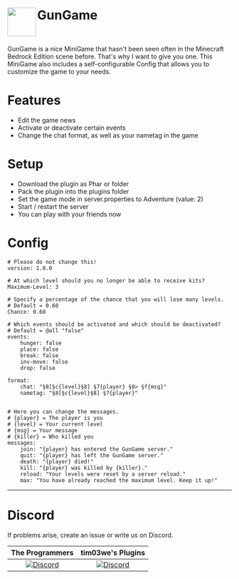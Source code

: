 <h1>GunGame<img src="http://imgur.com/tCTL2QD.png" height="64" width="64" align="left"></img></h1>
<br />

GunGame is a nice MiniGame that hasn't been seen often in the Minecraft Bedrock Edition scene before. That's why I want to give you one. This MiniGame also includes a self-configurable Config that allows you to customize the game to your needs.

# Features
- Edit the game news
- Activate or deactivate certain events
- Change the chat format, as well as your nametag in the game
# Setup
- Download the plugin as Phar or folder
- Pack the plugin into the plugins folder
- Set the game mode in server.properties to Adventure (value: 2)
- Start / restart the server
- You can play with your friends now

# Config
```
# Please do not change this!
version: 1.0.0

# At which level should you no longer be able to receive kits?
Maximum-Level: 3

# Specify a percentage of the chance that you will lose many levels.
# Default = 0.60
Chance: 0.60

# Which events should be activated and which should be deactivated?
# Default = @all "false"
events:
    hunger: false
    place: false
    break: false
    inv-move: false
    drop: false

format:
    chat: "§8[§c{level}§8] §7{player} §8> §f{msg}"
    nametag: "§8[§c{level}§8] §7{player}"


# Here you can change the messages.
# {player} = The player is you
# {level} = Your current level
# {msg} = Your message
# {killer} = Who killed you
messages:
    join: "{player} has entered the GunGame server."
    quit: "{player} has left the GunGame server."
    death: "{player} died!"
    kill: "{player} was killed by {killer}."
    reload: "Your levels were reset by a server reload."
    max: "You have already reached the maximum level. Keep it up!"
```
----------------
# Discord

If problems arise, create an issue or write us on Discord.

| The Programmers | tim03we's Plugins
| :---: | :---: |
[![Discord](https://img.shields.io/discord/427472879072968714.svg?style=flat-square&label=discord&colorB=7289da)](https://discord.gg/Ce2aY25) | [![Discord](https://img.shields.io/discord/592079767172284417.svg?style=flat-square&label=discord&colorB=7289da)](https://discord.gg/F72Z2M7) |